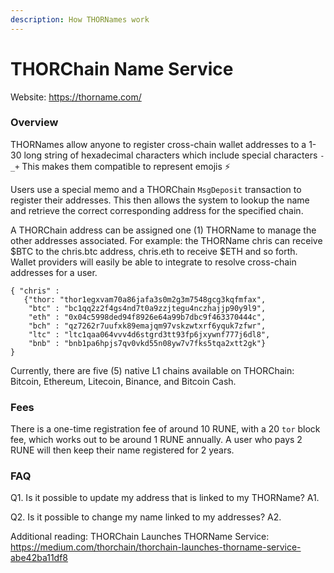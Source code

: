 ```yaml
---
description: How THORNames work
---
```


# THORChain Name Service
Website: https://thorname.com/

### Overview
THORNames allow anyone to register cross-chain wallet addresses to a 1-30 long string of hexadecimal characters which include special characters `-_+` This makes them compatible to represent emojis ⚡️  
  
Users use a special memo and a THORChain `MsgDeposit` transaction to register their addresses. This then allows the system to lookup the name and retrieve the correct corresponding address for the specified chain. 

A THORChain address can be assigned one (1) THORName to manage the other addresses associated. For example: the THORName chris can receive $BTC to the chris.btc address, chris.eth to receive $ETH and so forth. Wallet providers will easily be able to integrate to resolve cross-chain addresses for a user.
```
{ "chris" :
   {"thor: "thor1egxvam70a86jafa3s0m2g3m7548gcg3kqfmfax",
    "btc" : "bc1qq2z2f4gs4nd7t0a9zzjtegu4nczhajjp90y9l9", 
    "eth" : "0x04c5998ded94f8926e64a99b7dbc9f463370444c", 
    "bch" : "qz7262r7uufxk89emajqm97vskzwtxrf6yquk7zfwr",
    "ltc" : "ltc1qaa064vvv4d6stgrd3tt93fp6jxywnf777j6dl8", 
    "bnb" : "bnb1pa6hpjs7qv0vkd55n08yw7v7fks5tqa2xtt2gk"}
}
```
Currently, there are five (5) native L1 chains available on THORChain: Bitcoin, Ethereum, Litecoin, Binance, and Bitcoin Cash.

### Fees
There is a one-time registration fee of around 10 RUNE, with a 20 `tor` block fee, which works out to be around 1 RUNE annually. A user who pays 2 RUNE will then keep their name registered for 2 years. 

### FAQ
Q1. Is it possible to update my address that is linked to my THORName?
A1.

Q2. Is it possible to change my name linked to my addresses?
A2.

Additional reading: 
THORChain Launches THORName Service: https://medium.com/thorchain/thorchain-launches-thorname-service-abe42ba11df8


